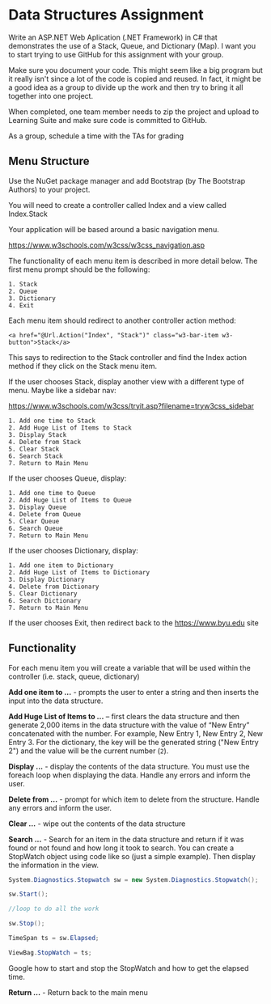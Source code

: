 # Data Structures Assignment

Write an ASP.NET Web Aplication (.NET Framework) in C# that demonstrates the use of a Stack, Queue, and Dictionary (Map). I want you to start trying to use GitHub for this assignment with your group.

Make sure you document your code. This might seem like a big program but it really isn't since a lot of the code is copied and reused. In fact, it might be a good idea as a group to divide up the work and then try to bring it all together into one project.

When completed, one team member needs to zip the project and upload to Learning Suite and make sure code is committed to GitHub.

As a group, schedule a time with the TAs for grading

## Menu Structure

Use the NuGet package manager and add Bootstrap (by The Bootstrap Authors) to your project. 

You will need to create a controller called Index and a view called Index.Stack

Your application will be based around a basic navigation menu. 

https://www.w3schools.com/w3css/w3css_navigation.asp

The functionality of each menu item is described in more detail below. The first menu prompt should be the following:

```
1. Stack
2. Queue
3. Dictionary
4. Exit
```

Each menu item should redirect to another controller action method:

```
<a href="@Url.Action("Index", "Stack")" class="w3-bar-item w3-button">Stack</a>
```

This says to redirection to the Stack controller and find the Index action method if they click on the Stack menu item.


If the user chooses Stack, display another view with a different type of menu. Maybe like a sidebar nav:

https://www.w3schools.com/w3css/tryit.asp?filename=tryw3css_sidebar



```
1. Add one time to Stack
2. Add Huge List of Items to Stack
3. Display Stack
4. Delete from Stack
5. Clear Stack
6. Search Stack
7. Return to Main Menu
```

If the user chooses Queue, display:

```
1. Add one time to Queue
2. Add Huge List of Items to Queue
3. Display Queue
4. Delete from Queue
5. Clear Queue
6. Search Queue
7. Return to Main Menu
```

If the user chooses Dictionary, display:

```
1. Add one item to Dictionary
2. Add Huge List of Items to Dictionary
3. Display Dictionary
4. Delete from Dictionary
5. Clear Dictionary
6. Search Dictionary
7. Return to Main Menu
```

If the user chooses Exit, then redirect back to the https://www.byu.edu site


## Functionality

For each menu item you will create a variable that will be used within the controller (i.e. stack, queue, dictionary)

**Add one item to ...** - prompts the user to enter a string and then inserts the input into the data structure.


**Add Huge List of Items to ...** – first clears the data structure and then generate 2,000 items in the data structure with the value of “New Entry” concatenated with the number. For example, New Entry 1, New Entry 2, New Entry 3. For the dictionary, the key will be the generated string ("New Entry 2") and the value will be the current number (`2`).


**Display ...** - display the contents of the data structure. You must use the foreach loop when displaying the data. Handle any errors and inform the user.


**Delete from ...** - prompt for which item to delete from the structure. Handle any errors and inform the user.


**Clear ...** - wipe out the contents of the data structure


**Search ...** - Search for an item in the data structure and return if it was found or not found and how long it took to search. You can create a StopWatch object using code like so (just a simple example). Then display the information in the view.

```csharp
System.Diagnostics.Stopwatch sw = new System.Diagnostics.Stopwatch();

sw.Start();

//loop to do all the work

sw.Stop();

TimeSpan ts = sw.Elapsed;

ViewBag.StopWatch = ts;
```

Google how to start and stop the StopWatch and how to get the elapsed time.

**Return ...** - Return back to the main menu
